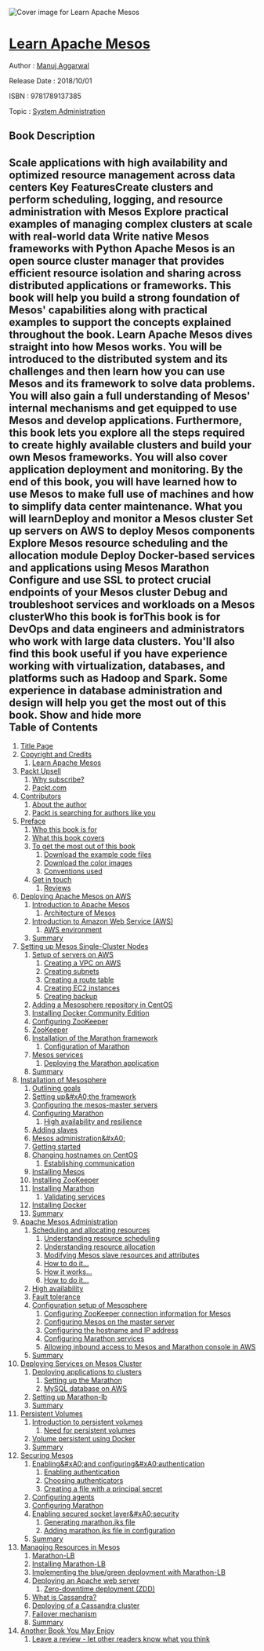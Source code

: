![Cover image for Learn Apache Mesos](https://imgdetail.ebookreading.net/cover/cover/data/EB9781789137385.jpg)

[Learn Apache Mesos](https://ebookreading.net/view/book/Learn+Apache+Mesos-EB9781789137385_1.html "Learn Apache Mesos")
====================================================================================================================

Author : [Manuj Aggarwal](https://ebookreading.net/search/author/Manuj+Aggarwal)

Release Date : 2018/10/01

ISBN : 9781789137385

Topic : [System Administration](https://ebookreading.net/search/category/system-administration)

Book Description
-----------------

 Scale applications with high availability and optimized resource management across data centers
Key FeaturesCreate clusters and perform scheduling, logging, and resource administration with Mesos Explore practical examples of managing complex clusters at scale with real-world data Write native Mesos frameworks with Python Apache Mesos is an open source cluster manager that provides efficient resource isolation and sharing across distributed applications or frameworks. This book will help you build a strong foundation of Mesos' capabilities along with practical examples to support the concepts explained throughout the book. 
Learn Apache Mesos dives straight into how Mesos works. You will be introduced to the distributed system and its challenges and then learn how you can use Mesos and its framework to solve data problems. You will also gain a full understanding of Mesos' internal mechanisms and get equipped to use Mesos and develop applications. Furthermore, this book lets you explore all the steps required to create highly available clusters and build your own Mesos frameworks. You will also cover application deployment and monitoring. 
By the end of this book, you will have learned how to use Mesos to make full use of machines and how to simplify data center maintenance. 
What you will learnDeploy and monitor a Mesos cluster Set up servers on AWS to deploy Mesos components Explore Mesos resource scheduling and the allocation module Deploy Docker-based services and applications using Mesos Marathon Configure and use SSL to protect crucial endpoints of your Mesos cluster Debug and troubleshoot services and workloads on a Mesos clusterWho this book is forThis book is for DevOps and data engineers and administrators who work with large data clusters. You'll also find this book useful if you have experience working with virtualization, databases, and platforms such as Hadoop and Spark. Some experience in database administration and design will help you get the most out of this book.
        Show and hide more                
Table of Contents
-----------------

1. [Title Page](https://ebookreading.net/view/book/Learn+Apache+Mesos-EB9781789137385_2.html)
1. [Copyright and Credits](https://ebookreading.net/view/book/Learn+Apache+Mesos-EB9781789137385_3.html)
    1. [Learn Apache Mesos](https://ebookreading.net/view/book/Learn+Apache+Mesos-EB9781789137385_4.html)
1. [Packt Upsell](https://ebookreading.net/view/book/Learn+Apache+Mesos-EB9781789137385_5.html)
    1. [Why subscribe?](https://ebookreading.net/view/book/Learn+Apache+Mesos-EB9781789137385_6.html)
    1. [Packt.com](https://ebookreading.net/view/book/Learn+Apache+Mesos-EB9781789137385_7.html)
1. [Contributors](https://ebookreading.net/view/book/Learn+Apache+Mesos-EB9781789137385_8.html)
    1. [About the author](https://ebookreading.net/view/book/Learn+Apache+Mesos-EB9781789137385_9.html)
    1. [Packt is searching for authors like you](https://ebookreading.net/view/book/Learn+Apache+Mesos-EB9781789137385_10.html)
1. [Preface](https://ebookreading.net/view/book/Learn+Apache+Mesos-EB9781789137385_12.html)
    1. [Who this book is for](https://ebookreading.net/view/book/Learn+Apache+Mesos-EB9781789137385_13.html)
    1. [What this book covers](https://ebookreading.net/view/book/Learn+Apache+Mesos-EB9781789137385_14.html)
    1. [To get the most out of this book](https://ebookreading.net/view/book/Learn+Apache+Mesos-EB9781789137385_15.html)
        1. [Download the example code files](https://ebookreading.net/view/book/Learn+Apache+Mesos-EB9781789137385_16.html)
        1. [Download the color images](https://ebookreading.net/view/book/Learn+Apache+Mesos-EB9781789137385_17.html)
        1. [Conventions used](https://ebookreading.net/view/book/Learn+Apache+Mesos-EB9781789137385_18.html)
    1. [Get in touch](https://ebookreading.net/view/book/Learn+Apache+Mesos-EB9781789137385_19.html)
        1. [Reviews](https://ebookreading.net/view/book/Learn+Apache+Mesos-EB9781789137385_20.html)
1. [Deploying Apache Mesos on AWS](https://ebookreading.net/view/book/Learn+Apache+Mesos-EB9781789137385_21.html)
    1. [Introduction to Apache Mesos](https://ebookreading.net/view/book/Learn+Apache+Mesos-EB9781789137385_22.html)
        1. [Architecture of Mesos](https://ebookreading.net/view/book/Learn+Apache+Mesos-EB9781789137385_23.html)
    1. [Introduction to Amazon Web Service (AWS)](https://ebookreading.net/view/book/Learn+Apache+Mesos-EB9781789137385_24.html)
        1. [AWS environment](https://ebookreading.net/view/book/Learn+Apache+Mesos-EB9781789137385_25.html)
    1. [Summary](https://ebookreading.net/view/book/Learn+Apache+Mesos-EB9781789137385_26.html)
1. [Setting up Mesos Single-Cluster Nodes](https://ebookreading.net/view/book/Learn+Apache+Mesos-EB9781789137385_27.html)
    1. [Setup of servers on AWS](https://ebookreading.net/view/book/Learn+Apache+Mesos-EB9781789137385_28.html)
        1. [Creating a VPC on AWS](https://ebookreading.net/view/book/Learn+Apache+Mesos-EB9781789137385_29.html)
        1. [Creating subnets](https://ebookreading.net/view/book/Learn+Apache+Mesos-EB9781789137385_30.html)
        1. [Creating a route table](https://ebookreading.net/view/book/Learn+Apache+Mesos-EB9781789137385_31.html)
        1. [Creating EC2 instances](https://ebookreading.net/view/book/Learn+Apache+Mesos-EB9781789137385_32.html)
        1. [Creating backup](https://ebookreading.net/view/book/Learn+Apache+Mesos-EB9781789137385_33.html)
    1. [Adding a Mesosphere repository in CentOS](https://ebookreading.net/view/book/Learn+Apache+Mesos-EB9781789137385_34.html)
    1. [Installing Docker Community Edition](https://ebookreading.net/view/book/Learn+Apache+Mesos-EB9781789137385_35.html)
    1. [Configuring ZooKeeper](https://ebookreading.net/view/book/Learn+Apache+Mesos-EB9781789137385_36.html)
    1. [ZooKeeper](https://ebookreading.net/view/book/Learn+Apache+Mesos-EB9781789137385_37.html)
    1. [Installation of the Marathon framework](https://ebookreading.net/view/book/Learn+Apache+Mesos-EB9781789137385_38.html)
        1. [Configuration of Marathon](https://ebookreading.net/view/book/Learn+Apache+Mesos-EB9781789137385_39.html)
    1. [Mesos services](https://ebookreading.net/view/book/Learn+Apache+Mesos-EB9781789137385_40.html)
        1. [Deploying the Marathon application](https://ebookreading.net/view/book/Learn+Apache+Mesos-EB9781789137385_41.html)
    1. [Summary](https://ebookreading.net/view/book/Learn+Apache+Mesos-EB9781789137385_42.html)
1. [Installation of Mesosphere](https://ebookreading.net/view/book/Learn+Apache+Mesos-EB9781789137385_43.html)
    1. [Outlining goals](https://ebookreading.net/view/book/Learn+Apache+Mesos-EB9781789137385_44.html)
    1. [Setting up&amp;#xA0;the framework](https://ebookreading.net/view/book/Learn+Apache+Mesos-EB9781789137385_45.html)
    1. [Configuring the mesos-master servers](https://ebookreading.net/view/book/Learn+Apache+Mesos-EB9781789137385_46.html)
    1. [Configuring Marathon](https://ebookreading.net/view/book/Learn+Apache+Mesos-EB9781789137385_47.html)
        1. [High availability and resilience](https://ebookreading.net/view/book/Learn+Apache+Mesos-EB9781789137385_48.html)
    1. [Adding slaves](https://ebookreading.net/view/book/Learn+Apache+Mesos-EB9781789137385_49.html)
    1. [Mesos administration&amp;#xA0;](https://ebookreading.net/view/book/Learn+Apache+Mesos-EB9781789137385_50.html)
    1. [Getting started](https://ebookreading.net/view/book/Learn+Apache+Mesos-EB9781789137385_51.html)
    1. [Changing hostnames on CentOS](https://ebookreading.net/view/book/Learn+Apache+Mesos-EB9781789137385_52.html)
        1. [Establishing communication](https://ebookreading.net/view/book/Learn+Apache+Mesos-EB9781789137385_53.html)
    1. [Installing Mesos](https://ebookreading.net/view/book/Learn+Apache+Mesos-EB9781789137385_54.html)
    1. [Installing ZooKeeper](https://ebookreading.net/view/book/Learn+Apache+Mesos-EB9781789137385_55.html)
    1. [Installing Marathon](https://ebookreading.net/view/book/Learn+Apache+Mesos-EB9781789137385_56.html)
        1. [Validating services](https://ebookreading.net/view/book/Learn+Apache+Mesos-EB9781789137385_57.html)
    1. [Installing Docker](https://ebookreading.net/view/book/Learn+Apache+Mesos-EB9781789137385_58.html)
    1. [Summary](https://ebookreading.net/view/book/Learn+Apache+Mesos-EB9781789137385_59.html)
1. [Apache Mesos Administration](https://ebookreading.net/view/book/Learn+Apache+Mesos-EB9781789137385_60.html)
    1. [Scheduling and allocating resources](https://ebookreading.net/view/book/Learn+Apache+Mesos-EB9781789137385_61.html)
        1. [Understanding resource scheduling](https://ebookreading.net/view/book/Learn+Apache+Mesos-EB9781789137385_62.html)
        1. [Understanding resource allocation](https://ebookreading.net/view/book/Learn+Apache+Mesos-EB9781789137385_63.html)
        1. [Modifying Mesos slave resources and attributes](https://ebookreading.net/view/book/Learn+Apache+Mesos-EB9781789137385_64.html)
        1. [How to do it...](https://ebookreading.net/view/book/Learn+Apache+Mesos-EB9781789137385_65.html)
        1. [How it works...](https://ebookreading.net/view/book/Learn+Apache+Mesos-EB9781789137385_66.html)
        1. [How to do it...](https://ebookreading.net/view/book/Learn+Apache+Mesos-EB9781789137385_67.html)
    1. [High availability](https://ebookreading.net/view/book/Learn+Apache+Mesos-EB9781789137385_68.html)
    1. [Fault tolerance](https://ebookreading.net/view/book/Learn+Apache+Mesos-EB9781789137385_69.html)
    1. [Configuration setup of Mesosphere](https://ebookreading.net/view/book/Learn+Apache+Mesos-EB9781789137385_70.html)
        1. [Configuring ZooKeeper connection information for Mesos](https://ebookreading.net/view/book/Learn+Apache+Mesos-EB9781789137385_71.html)
        1. [Configuring Mesos on the master server](https://ebookreading.net/view/book/Learn+Apache+Mesos-EB9781789137385_72.html)
        1. [Configuring the hostname and IP address](https://ebookreading.net/view/book/Learn+Apache+Mesos-EB9781789137385_73.html)
        1. [Configuring Marathon services](https://ebookreading.net/view/book/Learn+Apache+Mesos-EB9781789137385_74.html)
        1. [Allowing inbound access to Mesos and Marathon console in AWS](https://ebookreading.net/view/book/Learn+Apache+Mesos-EB9781789137385_75.html)
    1. [Summary](https://ebookreading.net/view/book/Learn+Apache+Mesos-EB9781789137385_76.html)
1. [Deploying Services on Mesos Cluster](https://ebookreading.net/view/book/Learn+Apache+Mesos-EB9781789137385_77.html)
    1. [Deploying applications to clusters](https://ebookreading.net/view/book/Learn+Apache+Mesos-EB9781789137385_78.html)
        1. [Setting up the Marathon](https://ebookreading.net/view/book/Learn+Apache+Mesos-EB9781789137385_79.html)
        1. [MySQL database on AWS](https://ebookreading.net/view/book/Learn+Apache+Mesos-EB9781789137385_80.html)
    1. [Setting up Marathon-lb](https://ebookreading.net/view/book/Learn+Apache+Mesos-EB9781789137385_81.html)
    1. [Summary](https://ebookreading.net/view/book/Learn+Apache+Mesos-EB9781789137385_82.html)
1. [Persistent Volumes](https://ebookreading.net/view/book/Learn+Apache+Mesos-EB9781789137385_83.html)
    1. [Introduction to persistent volumes](https://ebookreading.net/view/book/Learn+Apache+Mesos-EB9781789137385_84.html)
        1. [Need for persistent volumes](https://ebookreading.net/view/book/Learn+Apache+Mesos-EB9781789137385_85.html)
    1. [Volume persistent using Docker](https://ebookreading.net/view/book/Learn+Apache+Mesos-EB9781789137385_86.html)
    1. [Summary](https://ebookreading.net/view/book/Learn+Apache+Mesos-EB9781789137385_87.html)
1. [Securing Mesos](https://ebookreading.net/view/book/Learn+Apache+Mesos-EB9781789137385_88.html)
    1. [Enabling&amp;#xA0;and configuring&amp;#xA0;authentication](https://ebookreading.net/view/book/Learn+Apache+Mesos-EB9781789137385_89.html)
        1. [Enabling authentication](https://ebookreading.net/view/book/Learn+Apache+Mesos-EB9781789137385_90.html)
        1. [Choosing authenticators](https://ebookreading.net/view/book/Learn+Apache+Mesos-EB9781789137385_91.html)
        1. [Creating a file with a principal secret](https://ebookreading.net/view/book/Learn+Apache+Mesos-EB9781789137385_92.html)
    1. [Configuring agents](https://ebookreading.net/view/book/Learn+Apache+Mesos-EB9781789137385_93.html)
    1. [Configuring Marathon](https://ebookreading.net/view/book/Learn+Apache+Mesos-EB9781789137385_94.html)
    1. [Enabling secured socket layer&amp;#xA0;security](https://ebookreading.net/view/book/Learn+Apache+Mesos-EB9781789137385_95.html)
        1. [Generating marathon.jks file](https://ebookreading.net/view/book/Learn+Apache+Mesos-EB9781789137385_96.html)
        1. [Adding marathon.jks file in configuration](https://ebookreading.net/view/book/Learn+Apache+Mesos-EB9781789137385_97.html)
    1. [Summary](https://ebookreading.net/view/book/Learn+Apache+Mesos-EB9781789137385_98.html)
1. [Managing Resources in Mesos](https://ebookreading.net/view/book/Learn+Apache+Mesos-EB9781789137385_99.html)
    1. [Marathon-LB](https://ebookreading.net/view/book/Learn+Apache+Mesos-EB9781789137385_100.html)
    1. [Installing Marathon-LB](https://ebookreading.net/view/book/Learn+Apache+Mesos-EB9781789137385_101.html)
    1. [Implementing the blue/green deployment with Marathon-LB](https://ebookreading.net/view/book/Learn+Apache+Mesos-EB9781789137385_102.html)
    1. [Deploying an Apache web server](https://ebookreading.net/view/book/Learn+Apache+Mesos-EB9781789137385_103.html)
        1. [Zero-downtime deployment (ZDD)](https://ebookreading.net/view/book/Learn+Apache+Mesos-EB9781789137385_104.html)
    1. [What is Cassandra?](https://ebookreading.net/view/book/Learn+Apache+Mesos-EB9781789137385_105.html)
    1. [Deploying of a Cassandra cluster](https://ebookreading.net/view/book/Learn+Apache+Mesos-EB9781789137385_106.html)
    1. [Failover mechanism](https://ebookreading.net/view/book/Learn+Apache+Mesos-EB9781789137385_107.html)
    1. [Summary](https://ebookreading.net/view/book/Learn+Apache+Mesos-EB9781789137385_108.html)
1. [Another Book You May Enjoy](https://ebookreading.net/view/book/Learn+Apache+Mesos-EB9781789137385_109.html)
    1. [Leave a review - let other readers know what you think](https://ebookreading.net/view/book/Learn+Apache+Mesos-EB9781789137385_110.html)

